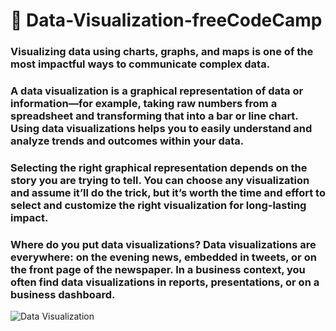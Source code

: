 # 📖 Data-Visualization-freeCodeCamp
### Visualizing data using charts, graphs, and maps is one of the most impactful ways to communicate complex data. 

### A data visualization is a graphical representation of data or information—for example, taking raw numbers from a spreadsheet and transforming that into a bar or line chart. Using data visualizations helps you to easily understand and analyze trends and outcomes within your data.

### Selecting the right graphical representation depends on the story you are trying to tell. You can choose any visualization and assume it’ll do the trick, but it’s worth the time and effort to select and customize the right visualization for long-lasting impact.

### Where do you put data visualizations? Data visualizations are everywhere: on the evening news, embedded in tweets, or on the front page of the newspaper. In a business context, you often find data visualizations in reports, presentations, or on a business dashboard.





![Data Visualization](https://github.com/IC-XC/Data-Visualization-freeCodeCamp/assets/86513555/eb0b7849-f116-4b18-8ddf-5a79bf3f70f7)
